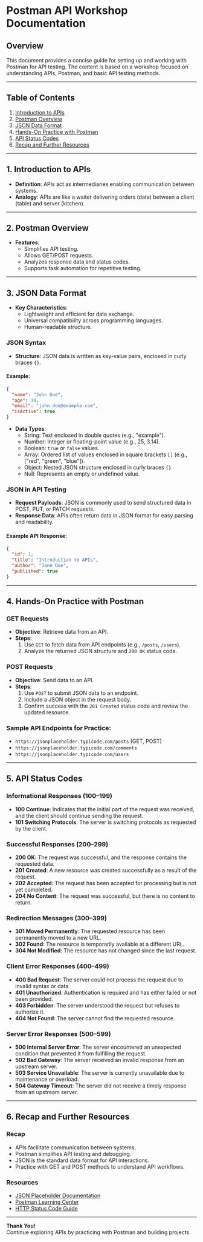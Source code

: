 # Postman API Workshop Documentation

## Overview
This document provides a concise guide for setting up and working with Postman for API testing. The content is based on a workshop focused on understanding APIs, Postman, and basic API testing methods.

---

## Table of Contents
1. [Introduction to APIs](#introduction-to-apis)
2. [Postman Overview](#postman-overview)
3. [JSON Data Format](#json-data-format)
4. [Hands-On Practice with Postman](#hands-on-practice)
5. [API Status Codes](#api-status-codes)
6. [Recap and Further Resources](#recap-and-resources)

---

## <a name="introduction-to-apis"></a> 1. Introduction to APIs
- **Definition**: APIs act as intermediaries enabling communication between systems.
- **Analogy**: APIs are like a waiter delivering orders (data) between a client (table) and server (kitchen).

---

## <a name="postman-overview"></a> 2. Postman Overview
- **Features**:
  - Simplifies API testing.
  - Allows GET/POST requests.
  - Analyzes response data and status codes.
  - Supports task automation for repetitive testing.

---

## <a name="json-data-format"></a> 3. JSON Data Format
- **Key Characteristics**:
  - Lightweight and efficient for data exchange.
  - Universal compatibility across programming languages.
  - Human-readable structure.

### JSON Syntax
- **Structure**: JSON data is written as key-value pairs, enclosed in curly braces `{}`.
  
#### Example:
```json
{
  "name": "John Doe",
  "age": 30,
  "email": "john.doe@example.com",
  "isActive": true
}
```
- **Data Types**:
  - String: Text enclosed in double quotes (e.g., "example").
  - Number: Integer or floating-point value (e.g., 25, 3.14).
  - Boolean: `true` or `false` values.
  - Array: Ordered list of values enclosed in square brackets `[]` (e.g., ["red", "green", "blue"]).
  - Object: Nested JSON structure enclosed in curly braces `{}`.
  - Null: Represents an empty or undefined value.

### JSON in API Testing
- **Request Payloads**: JSON is commonly used to send structured data in POST, PUT, or PATCH requests.
- **Response Data**: APIs often return data in JSON format for easy parsing and readability.

#### Example API Response:
```json
{
  "id": 1,
  "title": "Introduction to APIs",
  "author": "Jane Doe",
  "published": true
}
```

---

## <a name="hands-on-practice"></a> 4. Hands-On Practice with Postman
### GET Requests
- **Objective**: Retrieve data from an API.
- **Steps**:
  1. Use `GET` to fetch data from API endpoints (e.g., `/posts`, `/users`).
  2. Analyze the returned JSON structure and `200 OK` status code.

### POST Requests
- **Objective**: Send data to an API.
- **Steps**:
  1. Use `POST` to submit JSON data to an endpoint.
  2. Include a JSON object in the request body.
  3. Confirm success with the `201 Created` status code and review the updated resource.

### Sample API Endpoints for Practice:
- `https://jsonplaceholder.typicode.com/posts` (GET, POST)
- `https://jsonplaceholder.typicode.com/comments`
- `https://jsonplaceholder.typicode.com/users`

---

## <a name="api-status-codes"></a> 5. API Status Codes

### Informational Responses (100–199)
- **100 Continue**: Indicates that the initial part of the request was received, and the client should continue sending the request.
- **101 Switching Protocols**: The server is switching protocols as requested by the client.

### Successful Responses (200–299)
- **200 OK**: The request was successful, and the response contains the requested data.
- **201 Created**: A new resource was created successfully as a result of the request.
- **202 Accepted**: The request has been accepted for processing but is not yet completed.
- **204 No Content**: The request was successful, but there is no content to return.

### Redirection Messages (300–399)
- **301 Moved Permanently**: The requested resource has been permanently moved to a new URL.
- **302 Found**: The resource is temporarily available at a different URL.
- **304 Not Modified**: The resource has not changed since the last request.

### Client Error Responses (400–499)
- **400 Bad Request**: The server could not process the request due to invalid syntax or data.
- **401 Unauthorized**: Authentication is required and has either failed or not been provided.
- **403 Forbidden**: The server understood the request but refuses to authorize it.
- **404 Not Found**: The server cannot find the requested resource.

### Server Error Responses (500–599)
- **500 Internal Server Error**: The server encountered an unexpected condition that prevented it from fulfilling the request.
- **502 Bad Gateway**: The server received an invalid response from an upstream server.
- **503 Service Unavailable**: The server is currently unavailable due to maintenance or overload.
- **504 Gateway Timeout**: The server did not receive a timely response from an upstream server.

---

## <a name="recap-and-resources"></a> 6. Recap and Further Resources
### Recap
- APIs facilitate communication between systems.
- Postman simplifies API testing and debugging.
- JSON is the standard data format for API interactions.
- Practice with GET and POST methods to understand API workflows.

### Resources
- [JSON Placeholder Documentation](https://jsonplaceholder.typicode.com)
- [Postman Learning Center](https://learning.postman.com)
- [HTTP Status Code Guide](https://developer.mozilla.org/en-US/docs/Web/HTTP/Status)

---

**Thank You!**  
Continue exploring APIs by practicing with Postman and building projects.

